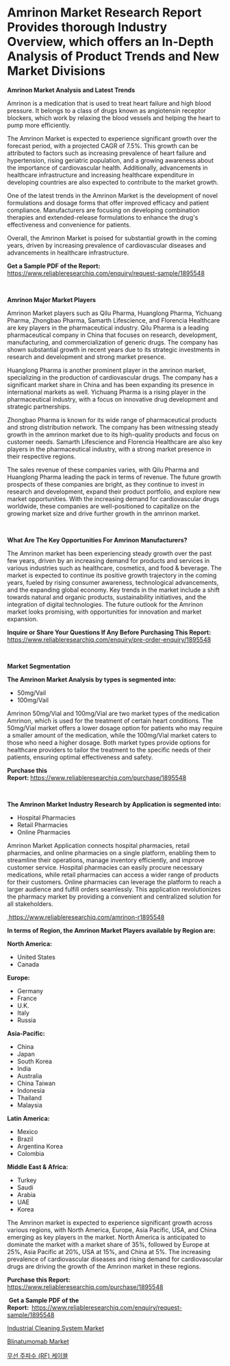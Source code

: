 <p><h1>Amrinon Market Research Report Provides thorough Industry Overview, which offers an In-Depth Analysis of Product Trends and New Market Divisions</h1></p><p><strong>Amrinon Market Analysis and Latest Trends</strong></p>
<p><p>Amrinon is a medication that is used to treat heart failure and high blood pressure. It belongs to a class of drugs known as angiotensin receptor blockers, which work by relaxing the blood vessels and helping the heart to pump more efficiently.</p><p>The Amrinon Market is expected to experience significant growth over the forecast period, with a projected CAGR of 7.5%. This growth can be attributed to factors such as increasing prevalence of heart failure and hypertension, rising geriatric population, and a growing awareness about the importance of cardiovascular health. Additionally, advancements in healthcare infrastructure and increasing healthcare expenditure in developing countries are also expected to contribute to the market growth.</p><p>One of the latest trends in the Amrinon Market is the development of novel formulations and dosage forms that offer improved efficacy and patient compliance. Manufacturers are focusing on developing combination therapies and extended-release formulations to enhance the drug's effectiveness and convenience for patients.</p><p>Overall, the Amrinon Market is poised for substantial growth in the coming years, driven by increasing prevalence of cardiovascular diseases and advancements in healthcare infrastructure.</p></p>
<p><strong>Get a Sample PDF of the Report:&nbsp;</strong> <a href="https://www.reliableresearchiq.com/enquiry/request-sample/1895548">https://www.reliableresearchiq.com/enquiry/request-sample/1895548</a></p>
<p>&nbsp;</p>
<p><strong>Amrinon Major Market Players</strong></p>
<p><p>Amrinon Market players such as Qilu Pharma, Huanglong Pharma, Yichuang Pharma, Zhongbao Pharma, Samarth Lifescience, and Florencia Healthcare are key players in the pharmaceutical industry. Qilu Pharma is a leading pharmaceutical company in China that focuses on research, development, manufacturing, and commercialization of generic drugs. The company has shown substantial growth in recent years due to its strategic investments in research and development and strong market presence.</p><p>Huanglong Pharma is another prominent player in the amrinon market, specializing in the production of cardiovascular drugs. The company has a significant market share in China and has been expanding its presence in international markets as well. Yichuang Pharma is a rising player in the pharmaceutical industry, with a focus on innovative drug development and strategic partnerships.</p><p>Zhongbao Pharma is known for its wide range of pharmaceutical products and strong distribution network. The company has been witnessing steady growth in the amrinon market due to its high-quality products and focus on customer needs. Samarth Lifescience and Florencia Healthcare are also key players in the pharmaceutical industry, with a strong market presence in their respective regions.</p><p>The sales revenue of these companies varies, with Qilu Pharma and Huanglong Pharma leading the pack in terms of revenue. The future growth prospects of these companies are bright, as they continue to invest in research and development, expand their product portfolio, and explore new market opportunities. With the increasing demand for cardiovascular drugs worldwide, these companies are well-positioned to capitalize on the growing market size and drive further growth in the amrinon market.</p></p>
<p>&nbsp;</p>
<p><strong>What Are The Key Opportunities For Amrinon Manufacturers?</strong></p>
<p><p>The Amrinon market has been experiencing steady growth over the past few years, driven by an increasing demand for products and services in various industries such as healthcare, cosmetics, and food & beverage. The market is expected to continue its positive growth trajectory in the coming years, fueled by rising consumer awareness, technological advancements, and the expanding global economy. Key trends in the market include a shift towards natural and organic products, sustainability initiatives, and the integration of digital technologies. The future outlook for the Amrinon market looks promising, with opportunities for innovation and market expansion.</p></p>
<p><strong>Inquire or Share Your Questions If Any Before Purchasing This Report:</strong> <a href="https://www.reliableresearchiq.com/enquiry/pre-order-enquiry/1895548">https://www.reliableresearchiq.com/enquiry/pre-order-enquiry/1895548</a></p>
<p>&nbsp;</p>
<p><strong>Market Segmentation</strong></p>
<p><strong>The Amrinon Market Analysis by types is segmented into:</strong></p>
<p><ul><li>50mg/Vail</li><li>100mg/Vail</li></ul></p>
<p><p>Amrinon 50mg/Vial and 100mg/Vial are two market types of the medication Amrinon, which is used for the treatment of certain heart conditions. The 50mg/Vial market offers a lower dosage option for patients who may require a smaller amount of the medication, while the 100mg/Vial market caters to those who need a higher dosage. Both market types provide options for healthcare providers to tailor the treatment to the specific needs of their patients, ensuring optimal effectiveness and safety.</p></p>
<p><strong>Purchase this Report:&nbsp;</strong><a href="https://www.reliableresearchiq.com/purchase/1895548">https://www.reliableresearchiq.com/purchase/1895548</a></p>
<p>&nbsp;</p>
<p><strong>The Amrinon Market Industry Research by Application is segmented into:</strong></p>
<p><ul><li>Hospital Pharmacies</li><li>Retail Pharmacies</li><li>Online Pharmacies</li></ul></p>
<p><p>Amrinon Market Application connects hospital pharmacies, retail pharmacies, and online pharmacies on a single platform, enabling them to streamline their operations, manage inventory efficiently, and improve customer service. Hospital pharmacies can easily procure necessary medications, while retail pharmacies can access a wider range of products for their customers. Online pharmacies can leverage the platform to reach a larger audience and fulfill orders seamlessly. This application revolutionizes the pharmacy market by providing a convenient and centralized solution for all stakeholders.</p></p>
<p><a href="https://www.reliableresearchiq.com/amrinon-r1895548">&nbsp;https://www.reliableresearchiq.com/amrinon-r1895548</a></p>
<p><strong>In terms of Region, the Amrinon Market Players available by Region are:</strong></p>
<p>
    <p> <strong> North America: </strong>
        <ul>
            <li>United States</li>
            <li>Canada</li>
        </ul>
        </p> 
    <p> <strong> Europe: </strong>
        <ul>
            <li>Germany</li>
            <li>France</li>
            <li>U.K.</li>
            <li>Italy</li>
            <li>Russia</li>
        </ul>
        </p> 
    <p> <strong> Asia-Pacific: </strong>
        <ul>
            <li>China</li>
            <li>Japan</li>
            <li>South Korea</li>
            <li>India</li>
            <li>Australia</li>
            <li>China Taiwan</li>
            <li>Indonesia</li>
            <li>Thailand</li>
            <li>Malaysia</li>
        </ul>
        </p> 
    <p> <strong> Latin America: </strong>
        <ul>
            <li>Mexico</li>
            <li>Brazil</li>
            <li>Argentina Korea</li>
            <li>Colombia</li>
        </ul>
        </p> 
    <p> <strong> Middle East & Africa: </strong>
        <ul>
            <li>Turkey</li>
            <li>Saudi</li>
            <li>Arabia</li>
            <li>UAE</li>
            <li>Korea</li>
        </ul>
    </p>
    </p>
<p><p>The Amrinon market is expected to experience significant growth across various regions, with North America, Europe, Asia Pacific, USA, and China emerging as key players in the market. North America is anticipated to dominate the market with a market share of 35%, followed by Europe at 25%, Asia Pacific at 20%, USA at 15%, and China at 5%. The increasing prevalence of cardiovascular diseases and rising demand for cardiovascular drugs are driving the growth of the Amrinon market in these regions.</p></p>
<p><strong>Purchase this Report: </strong><a href="https://www.reliableresearchiq.com/purchase/1895548">https://www.reliableresearchiq.com/purchase/1895548</a></p>
<p>&nbsp;<strong>Get a Sample PDF of the Report:&nbsp;&nbsp;</strong><a href="https://www.reliableresearchiq.com/enquiry/request-sample/1895548">https://www.reliableresearchiq.com/enquiry/request-sample/1895548</a></p>
<p><strong></strong></p>
<p><p><a href="https://medium.com/@maryroseguilty/industrial-cleaning-system-market-forecast-global-market-trends-and-analysis-from-2024-to-2031-3a68de6a5cfc">Industrial Cleaning System Market</a></p><p><a href="https://github.com/xphhkedv5/Market-Research-Report-List-1/blob/main/blinatumomab-market.md">Blinatumomab Market</a></p><p><a href="https://github.com/laholand/Market-Research-Report-List-5/blob/main/582140784968.md">무선 주파수 (RF) 케이블</a></p></p>